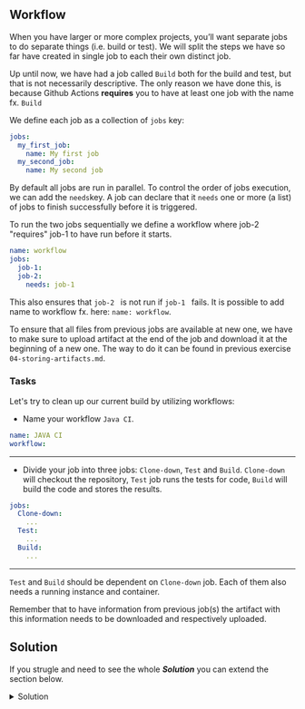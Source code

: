 ## Workflow

When you have larger or more complex projects, you’ll want separate jobs to do separate things (i.e. build or test).
We will split the steps we have so far have created in single job to each their own distinct job.

Up until now, we have had a job called `Build` both for the build and test, but that is not necessarily descriptive.
The only reason we have done this, is because Github Actions **requires** you to have at least one job with the name fx. `Build`

We define each job as a collection of `jobs` key:

```YAML
jobs:
  my_first_job:
    name: My first job
  my_second_job:
    name: My second job
```

By default all jobs are run in parallel. To control the order of jobs execution, we can add the `needs`key. 
A job can declare that it `needs` one or more (a list) of jobs to finish successfully before it is triggered.

To run the two jobs sequentially we define a workflow where job-2 "requires" job-1 to have run before it starts.

```YAML
name: workflow
jobs:
  job-1:
  job-2:
    needs: job-1
```

This also ensures that `job-2 ` is not run if `job-1 ` fails. It is possible to add name to workflow fx. here: `name: workflow`.

To ensure that all files from previous jobs are available at new one, we have to make sure to upload artifact at the end of the job and download it at the beginning of a new one. The way to do it can be found in previous exercise `04-storing-artifacts.md`.

### Tasks

Let's try to clean up our current build by utilizing workflows:

- Name your workflow `Java CI`.

```YAML
name: JAVA CI
workflow:
```

___

- Divide your job into three jobs: `Clone-down`, `Test` and `Build`. `Clone-down` will checkout the repository, `Test` job runs the tests for code, `Build` will build the code and stores the results.

```YAML
jobs: 
  Clone-down:
    ...
  Test:
    ...
  Build:
    ...

```
___

`Test` and `Build` should be dependent on `Clone-down` job. Each of them also needs a running instance and container.

Remember that to have information from previous job(s) the artifact with this information needs to be downloaded and respectively uploaded.

## Solution

If you strugle and need to see the whole ***Solution*** you can extend the section below. 
<details>
    <summary> Solution </summary>

```YAML
name: Java CI
on: push
jobs:
  Clone-down:
    name: Clone down repo
    runs-on: ubuntu-latest
    container: gradle:6-jdk11
    steps:
    - uses: actions/checkout@v2
    - name: Upload Repo
      uses: actions/upload-artifact@v2
      with:
        name: code
        path: .
  Test:
      runs-on: ubuntu-latest
      needs: Clone-down
      container: gradle:6-jdk11
      steps:
      - name: Download code
        uses: actions/download-artifact@v2
        with:
          name: code
          path: .
      - name: Test with Gradle
        run: chmod +x ci/unit-test-app.sh && ci/unit-test-app.sh
  Build:
      runs-on: ubuntu-latest
      needs: Clone-down
      container: gradle:6-jdk11
      steps:
      - name: Download code
        uses: actions/download-artifact@v2
        with:
          name: code
          path: .
      - name: Build with Gradle
        run: chmod +x ci/build-app.sh && ci/build-app.sh
      - name: Upload Repo
        uses: actions/upload-artifact@v2
        with:
          name: code
          path: .
 </details>

## Results

Opening it should show something like:

![Screenshot workflow](img/workflow.png)

More information about this topic can be found here: https://docs.github.com/en/actions/reference/workflow-syntax-for-github-actions

## Resources

https://github.com/marketplace/actions/upload-a-build-artifact
https://github.com/marketplace/actions/download-a-build-artifact
